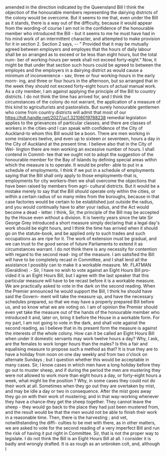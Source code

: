 amended in the direction indicated by the Queensland Bill I think the objection of the honourable members representing the dairying districts of the colony would be overcome. But it seems to me that, even under the Bill as it stands, there is a way out of the difficulty, because it would appear from the wording-of course I am not in the confidence of the honourable member who introduced the Bill - but it seems to me he must have had in his mind work of an intermittent character, and attempted to make provision for it in section 2. Section 2 says, -- " Provided that it may be mutually agreed between employers and employes that the hours of daily labour shall be so arranged as to exceed or be less than eight hours, but the total num- ber of working-hours per week shall not exceed forty-eight." Now, it might be that under that section such hours could be agreed to between the employés and the employers in a dairying district as would cause a minimum of inconvenience - sav, three or four working-hours in the early morn- ing, and three or four hours in the afternoon, but so arranged that in the week they should not exceed forty-eight hours of actual manual work. As a city member, I am against applying the principle of the Bill to country districts. I do not think the time has arrived for, and I think the circumstances of the colony do not warrant, the application of a measure of this kind to agriculturists and pastoralists. But surely honourable gentlemen who come from country districts will admit that most of our https://hdl.handle.net/2027/uc1.32106019788238 remedial legislation applies to the grievances of particular classes; and there are classes of workers in the cities-and I can speak with confidence of the City of Auckland-to whom this Bill would be a boon. There are men working in some instances twelve, and even up to sixteen or seventeen, hours a day in the City of Auckland at the present time. I believe also that in the City of Wel- lington there are men working an excessive number of hours. I shall contend in Commit- tee that we ought not to adopt the suggestion of the honourable member for the Bay of Islands by defining special areas within which the measure is to operate. It would be prefer- able to put in a schedule of employments. I think if we put in a schedule of employments saying that the Bill shall only apply to those employments-that is, employments for city workers-then we shall overcome the objections that have been raised by members from agri- cultural districts. But it would be a mistake merely to say that the Bill should operate only within the cities, or within a certain radius of so many miles from the boroughs, because in that case factories would be certain to be established just outside the radius, and you would continually have to alter your radius, and the Act would become a dead - letter. I think, Sir, the principle of the Bill may be accepted by the House even without a division. It is twenty years since the late Sir George Grey introduced a short measure simply declaring that a legal day's work should be eight hours, and I think the time has arrived when it should go on the statute-book, and be applied only to such trades and such occupations as are ripe for it. The work of extension must be gradual, and we can trust to the good sense of future Parliaments to extend it as circumstances warrant. I do not think there is any necessity for contention with regard to the second read- ing of the measure. I am satisfied the Bill will have to be completely recast in Committee, and I shall lend all the assistance I possibly can to make it a workable measure. Mr. FLATMAN (Geraldine) .- Sir, I have no wish to vote against an Eight Hours Bill pro- vided it is an Eight Hours Bill, but I agree with the last speaker that this particular measure will have to be recast before it is a workable measure. We are practically asked to vote in the dark on the second reading. When the Premier announced he would support the Bill, I think he should have said the Govern- ment will take the measure up, and have the necessary schedules prepared, so that we may have a properly prepared Bill before us, and so know what we are voting on. I am of opinion the Premier should even yet take the measure out of the hands of the honourable member who introduced it and, later on, bring it before the House in a workable form. For my part, I am not going to vote in the dark, and shall vote against the second reading, as I believe that in its present form the measure is against the interests of the whole colony. How can it be called an Eight Hours Bill when under it domestic servants may work twelve hours a day? Why, I ask, are the females to work longer hours than the males? Is this a fair and equalising measure to propose such a method as that? It is true they are to have a holiday from noon on one day weekly and from two o'clock on alternate Sundays ; but I question whether this would be acceptable in many cases. Sir, I know cases in which men have a long holiday before they go out to muster sheep, and if during the period the men are mustering they were not allowed to work more than eight hours a day, or forty-eight hours a week, what might be the position ? Why, in some cases they could not do their work at all. Sometimes when they go out they are overtaken by mist, and may be idle a day or two in consequence. After the mist goes away they go on with their work of mustering; and in that way-working whenever they have a chance-they get the sheep together. They cannot leave the sheep - they would go back to the place they had just been mustered from, and the result would be that the men would not be able to finish their work in a reasonable time. Then, there is the harvesting ; and vet, notwithstanding the diffi- culties to be met with there, as in other matters, we are asked to vote for the second reading of a very imperfect Bill and run the risk of having it put right in Committee. Sir, that is not the proper way to legislate. I do not think the Bill is an Eight Hours Bill at all. I consider it is badly and wrongly drafted. It is as rough as an unbroken colt, and, although I 